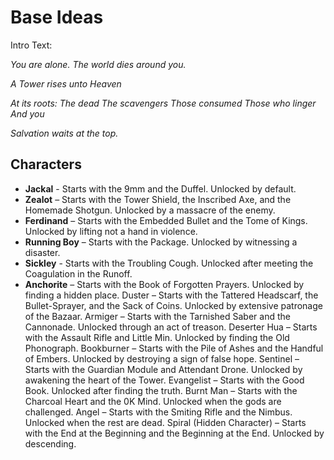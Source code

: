 # Base Ideas

Intro Text:

*You are alone.*
*The world dies around you.*

*A Tower rises unto Heaven*

*At its roots:*
*The dead*
*The scavengers*
*Those consumed*
*Those who linger*
*And you*

*Salvation waits at the top.*

## Characters

- **Jackal** - Starts with the 9mm and the Duffel. Unlocked by default.
- **Zealot** – Starts with the Tower Shield, the Inscribed Axe, and the Homemade Shotgun. Unlocked by a massacre of the enemy.
- **Ferdinand** – Starts with the Embedded Bullet and the Tome of Kings. Unlocked by lifting not a hand in violence.
- **Running Boy** – Starts with the Package. Unlocked by witnessing a disaster.
- **Sickley** - Starts with the Troubling Cough. Unlocked after meeting the Coagulation in the Runoff.
- **Anchorite** – Starts with the Book of Forgotten Prayers. Unlocked by finding a hidden place.
Duster – Starts with the Tattered Headscarf, the Bullet-Sprayer, and the Sack of Coins. Unlocked by extensive patronage of the Bazaar.
Armiger – Starts with the Tarnished Saber and the Cannonade. Unlocked through an act of treason.
Deserter Hua – Starts with the Assault Rifle and Little Min. Unlocked by finding the Old Phonograph.
Bookburner – Starts with the Pile of Ashes and the Handful of Embers. Unlocked by destroying a sign of false hope.
Sentinel – Starts with the Guardian Module and Attendant Drone. Unlocked by awakening the heart of the Tower.
Evangelist – Starts with the Good Book. Unlocked after finding the truth.
Burnt Man – Starts with the Charcoal Heart and the 0K Mind. Unlocked when the gods are challenged.
Angel – Starts with the Smiting Rifle and the Nimbus. Unlocked when the rest are dead.
Spiral (Hidden Character) – Starts with the End at the Beginning and the Beginning at the End. Unlocked by descending.
